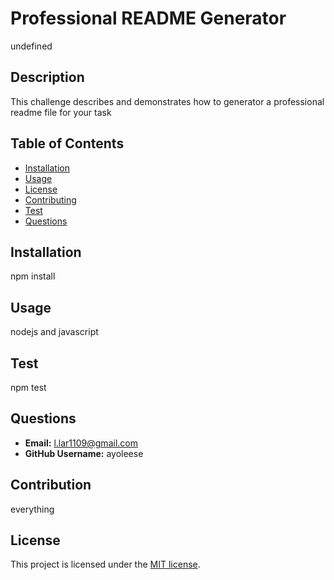 # Professional README Generator 
  undefined

## Description

This challenge describes and demonstrates how to generator a professional readme file for your task

## Table of Contents
- [Installation](#installation)
- [Usage](#usage)
- [License](#license)
- [Contributing](#contributing)
- [Test](#test)
- [Questions](#questions)

## Installation

npm install

## Usage

nodejs and javascript

## Test

npm test

## Questions
- **Email:** l.lar1109@gmail.com
- **GitHub Username:** ayoleese

## Contribution

everything


## License

This project is licensed under the [MIT license](undefined).

